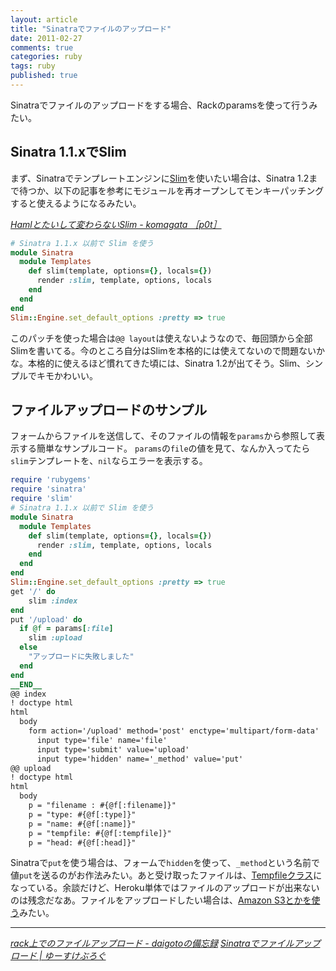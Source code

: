 ```yaml
---
layout: article
title: "Sinatraでファイルのアップロード"
date: 2011-02-27
comments: true
categories: ruby
tags: ruby
published: true
---
```


Sinatraでファイルのアップロードをする場合、Rackのparamsを使って行うみたい。

<!-- READMORE -->

## Sinatra 1.1.xでSlim
まず、Sinatraでテンプレートエンジンに[Slim](http://slim-lang.com/)を使いたい場合は、Sinatra 1.2まで待つか、以下の記事を参考にモジュールを再オープンしてモンキーパッチングすると使えるようになるみたい。

<cite>[Hamlとたいして変わらないSlim - komagata ［p0t］](http://docs.komagata.org/4703)</cite>

~~~ ruby
# Sinatra 1.1.x 以前で Slim を使う
module Sinatra
  module Templates
    def slim(template, options={}, locals={})
      render :slim, template, options, locals
    end
  end
end
Slim::Engine.set_default_options :pretty => true
~~~

このパッチを使った場合は`@@ layout`は使えないようなので、毎回頭から全部Slimを書いてる。今のところ自分はSlimを本格的には使えてないので問題ないかな。本格的に使えるほど慣れてきた頃には、Sinatra 1.2が出てそう。Slim、シンプルでキモかわいい。


## ファイルアップロードのサンプル

フォームからファイルを送信して、そのファイルの情報を`params`から参照して表示する簡単なサンプルコード。
`params`の`file`の値を見て、なんか入ってたら`slim`テンプレートを、`nil`ならエラーを表示する。

~~~ ruby
require 'rubygems'
require 'sinatra'
require 'slim'
# Sinatra 1.1.x 以前で Slim を使う
module Sinatra
  module Templates
    def slim(template, options={}, locals={})
      render :slim, template, options, locals
    end
  end
end
Slim::Engine.set_default_options :pretty => true
get '/' do
    slim :index
end
put '/upload' do
  if @f = params[:file]
    slim :upload
  else
    "アップロードに失敗しました"
  end
end
__END__
@@ index
! doctype html
html
  body
    form action='/upload' method='post' enctype='multipart/form-data'
      input type='file' name='file'
      input type='submit' value='upload'
      input type='hidden' name='_method' value='put'
@@ upload
! doctype html
html
  body
    p = "filename : #{@f[:filename]}"
    p = "type: #{@f[:type]}"
    p = "name: #{@f[:name]}"
    p = "tempfile: #{@f[:tempfile]}"
    p = "head: #{@f[:head]}"
~~~

Sinatraで`put`を使う場合は、フォームで`hidden`を使って、`_method`という名前で値`put`を送るのがお作法みたい。あと受け取ったファイルは、[Tempfileクラス](http://rurema.clear-code.com/1.8.7/class/Tempfile.html)になっている。余談だけど、Heroku単体ではファイルのアップロードが出来ないのは残念だなあ。ファイルをアップロードしたい場合は、[Amazon S3とかを使う](http://groups.google.com/group/heroku-ja/browse_thread/thread/7fd33e25db24c301)みたい。

* * *

<cite>[rack上でのファイルアップロード - daigotoの備忘録](http://d.hatena.ne.jp/daigoto/20100119/1263916254)</cite>
<cite>[Sinatraでファイルアップロード | ゆーすけぶろぐ](http://yusukezzz.net/blog/archives/1388)</cite>
